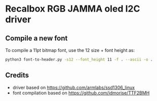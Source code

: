 # Recalbox RGB JAMMA oled I2C driver

## Compile a new font

To compile a 11pt bitmap font, use the 12 size + font height as: 
```bash
python3 font-to-header.py -s12 --font_height 11 -f . --ascii -o .
```

## Credits
- driver based on https://github.com/armlabs/ssd1306_linux
- font compilation based on https://github.com/jdmorise/TTF2BMH
